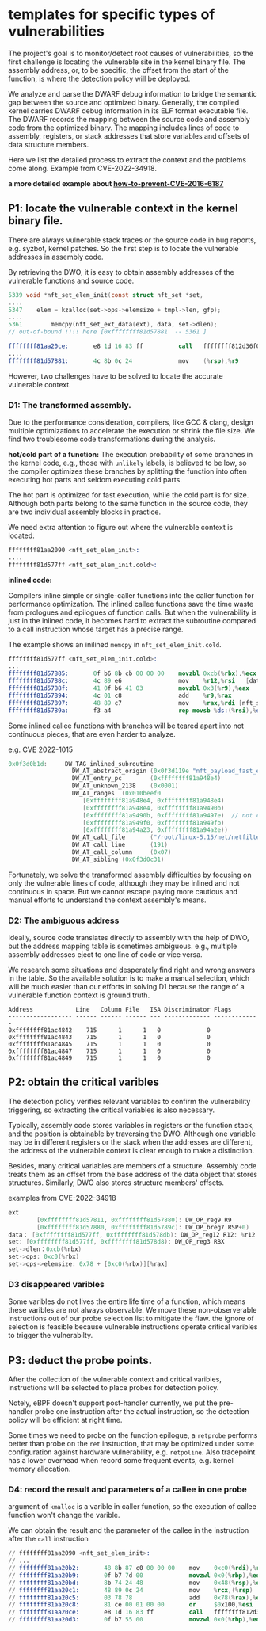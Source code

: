 # templates for specific types of vulnerabilities


The project's goal is to monitor/detect root causes of vulnerabilities, so the first challenge is locating the vulnerable site in the kernel binary file. The assembly address, or, to be specific, the offset from the start of the function,  is where the detection policy will be deployed.

We analyze and parse the DWARF debug information to bridge the semantic gap between the source and optimized binary. Generally, the compiled kernel carries DWARF debug information in its ELF format executable file. The DWARF records the mapping between the source code and assembly code from the optimized binary. The mapping includes lines of code to assembly, registers, or stack addresses that store variables and offsets of data structure members. 

Here we list the detailed process to extract the context and the problems come along. Example from CVE-2022-34918.

**a more detailed example about [how-to-prevent-CVE-2016-6187](./how-to-prevent-CVE-2016-6187.md)**

## P1: locate the vulnerable context in the kernel binary file.

There are always vulnerable stack traces or the source code in bug reports, e.g. syzbot, kernel patches. So the first step is to locate the vulnerable addresses in assembly code.

By retrieving the DWO, it is easy to obtain assembly addresses of the vulnerable functions and source code.

```c
5339 void *nft_set_elem_init(const struct nft_set *set,
....
5347 	elem = kzalloc(set->ops->elemsize + tmpl->len, gfp);
....
5361		memcpy(nft_set_ext_data(ext), data, set->dlen);  
// out-of-bound !!!! here [0xffffffff81d57881  -- 5361 ]
```
```s
ffffffff81aa20ce:       e8 1d 16 83 ff          call   ffffffff812d36f0 <__kmalloc>  # 5347
....
ffffffff81d57881:       4c 8b 0c 24             mov    (%rsp),%r9                    # 5361
```

However, two challenges have to be solved to locate the accurate vulnerable context. 

### D1: The transformed assembly.

Due to the performance consideration, compilers, like GCC & clang, design multiple optimizations to accelerate the execution or shrink the file size. We find two troublesome code transformations during the analysis.

**hot/cold part of a function:** 
The execution probability of some branches in the kernel code, e.g., those with `unlikely` labels, is believed to be low, so the compiler optimizes these branches by splitting the function into often executing hot parts and seldom executing cold parts. 

The hot part is optimized for fast execution, while the cold part is for size. Although both parts belong to the same function in the source code, they are two individual assembly blocks in practice. 

We need extra attention to figure out where the vulnerable context is located.

```s
ffffffff81aa2090 <nft_set_elem_init>:
....
ffffffff81d577ff <nft_set_elem_init.cold>:
```

**inlined code:**

Compilers inline simple or single-caller functions into the caller function for performance optimization. The inlined callee functions save the time waste from prologues and epilogues of function calls. But when the vulnerability is just in the inlined code,  it becomes hard to extract the subroutine compared to a call instruction whose target has a precise range. 

The example shows an inilined `memcpy` in `nft_set_elem_init.cold`. 

```s
ffffffff81d577ff <nft_set_elem_init.cold>:
...
ffffffff81d57885:       0f b6 8b cb 00 00 00    movzbl 0xcb(%rbx),%ecx  [set->dlen]
ffffffff81d5788c:       4c 89 e6                mov    %r12,%rsi   [data]
ffffffff81d5788f:       41 0f b6 41 03          movzbl 0x3(%r9),%eax
ffffffff81d57894:       4c 01 c8                add    %r9,%rax
ffffffff81d57897:       48 89 c7                mov    %rax,%rdi [nft_set_ext_data(ext)]
ffffffff81d5789a:       f3 a4                   rep movsb %ds:(%rsi),%es:(%rdi)
```

Some inlined callee functions with branches will be teared apart into not continuous pieces, that are even harder to analyze.

e.g. CVE 2022-1015

```c
0x0f3d0b1d:     DW_TAG_inlined_subroutine
                  DW_AT_abstract_origin (0x0f3d119e "nft_payload_fast_eval")
                  DW_AT_entry_pc        (0xffffffff81a948e4)
                  DW_AT_unknown_2138    (0x0001)
                  DW_AT_ranges  (0x010beef0
                     [0xffffffff81a948e4, 0xffffffff81a948e4)
                     [0xffffffff81a948e4, 0xffffffff81a9490b)
                     [0xffffffff81a9490b, 0xffffffff81a9497e)  // not continuous
                     [0xffffffff81a949f0, 0xffffffff81a949fb)
                     [0xffffffff81a94a23, 0xffffffff81a94a2e))
                  DW_AT_call_file       ("/root/linux-5.15/net/netfilter/nf_tables_core.c")
                  DW_AT_call_line       (191)
                  DW_AT_call_column     (0x07)
                  DW_AT_sibling (0x0f3d0c31)
```

Fortunately, we solve the transformed assembly difficulties by focusing on only the vulnerable lines of code, although they may be inlined and not continuous in space. But we cannot escape paying more cautious and manual efforts to understand the context assembly's means.

### D2: The ambiguous address

Ideally, source code translates directly to assembly with the help of DWO, but the address mapping table is sometimes ambiguous. e.g., multiple assembly addresses eject to one line of code or vice versa. 

We research some situations and desperately find right and wrong answers in the table. So the available solution is to make a manual selection, which will be much easier than our efforts in solving D1 because the range of a vulnerable function context is ground truth.



```
Address            Line   Column File   ISA Discriminator Flags
------------------ ------ ------ ------ --- ------------- -------------
0xffffffff81ac4842    715      1      1   0             0
0xffffffff81ac4843    715      1      1   0             0
0xffffffff81ac4845    715      1      1   0             0
0xffffffff81ac4847    715      1      1   0             0
0xffffffff81ac4849    715      1      1   0             0
```



## P2: obtain the critical varibles

The detection policy verifies relevant variables to confirm the vulnerability triggering, so extracting the critical variables is also necessary.

Typically, assembly code stores variables in registers or the function stack, and the position is obtainable by traversing the DWO. Although one variable may be in different registers or the stack when the addresses are different, the address of the vulnerable context is clear enough to make a distinction.

Besides, many critical variables are members of a structure. Assembly code treats them as an offset from the base address of the data object that stores structures. Similarly, DWO also stores structure members' offsets.

examples from CVE-2022-34918

```c
ext
        [0xffffffff81d57811, 0xffffffff81d57880): DW_OP_reg9 R9
        [0xffffffff81d57880, 0xffffffff81d5789c): DW_OP_breg7 RSP+0)
data： [0xffffffff81d577ff, 0xffffffff81d578db): DW_OP_reg12 R12: %r12
set: [0xffffffff81d577ff, 0xffffffff81d578d8): DW_OP_reg3 RBX
set->dlen：0xcb(%rbx)
set->ops: 0xc0(%rbx)
set->ops->elemsize: 0x78 + [0xc0(%rbx)][%rax]
```
### D3 disappeared varibles

Some varibles do not lives the entire life time of a function, which means these varibles are not always observable. We move these non-observerable instructions out of our probe selection list to mitigate the flaw. the ignore of selection is feasible because vulnerable instructions operate critical varibles to trigger the vulnerabilty.


## P3: deduct the probe points.

After the collection of the vulnerable context and critical varibles, instructions will be selected to place probes for detection policy.

Notely, eBPF doesn't support post-handler currently, we put the pre-handler probe one instruction after the actual instruction, so the detection policy will be efficient at right time. 

Some times we need to probe on the function epilogue, a `retprobe` performs better than probe on the `ret` instruction, that may be optimized under some configuration against hardware vulnerability, e.g. `retpoline`. Also tracepoint has a lower overhead when record some frequent events, e.g. kernel memory allocation.

### D4: record the result and parameters of a callee in one probe

 argument of `kmalloc` is a varible in caller function, so the execution of callee function won't change the varible. 

 We can obtain the result and the parameter of  the callee in the instruction after the `call` instruction

 
```s
// ffffffff81aa2090 <nft_set_elem_init>:
// ...
// ffffffff81aa20b2:       48 8b 87 c0 00 00 00    mov    0xc0(%rdi),%rax
// ffffffff81aa20b9:       0f b7 7d 00             movzwl 0x0(%rbp),%edi
// ffffffff81aa20bd:       8b 74 24 48             mov    0x48(%rsp),%esi
// ffffffff81aa20c1:       48 89 0c 24             mov    %rcx,(%rsp)
// ffffffff81aa20c5:       03 78 78                add    0x78(%rax),%edi
// ffffffff81aa20c8:       81 ce 00 01 00 00       or     $0x100,%esi
// ffffffff81aa20ce:       e8 1d 16 83 ff          call   ffffffff812d36f0 <__kmalloc>  // set->ops->elemsize + tmpl->len
// ffffffff81aa20d3:       0f b7 55 00             movzwl 0x0(%rbp),%edx
```